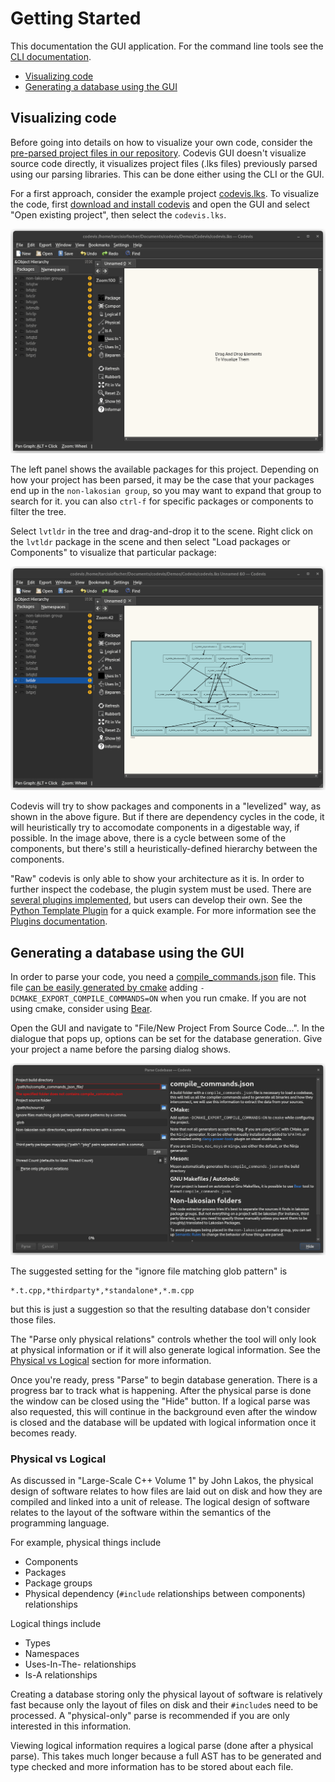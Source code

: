 # Getting Started

This documentation the GUI application. For the command line tools see the [CLI documentation](command_line_codebase_generation.md).

- [Visualizing code](#visualizing-code)
- [Generating a database using the GUI](#generating-a-database-using-the-gui)

## Visualizing code

Before going into details on how to visualize your own code, consider the [pre-parsed project files in our repository](../examples/).
Codevis GUI doesn't visualize source code directly, it visualizes project files (.lks files) previously parsed using
our parsing libraries. This can be done either using the CLI or the GUI.

For a first approach, consider the example project [codevis.lks](../examples/codevis.lks). To visualize the code,
first [download and install codevis](../README.md#prebuilt-binaries) and open the GUI and select "Open existing project", then
select the `codevis.lks`.

![example-1](images/codevis-1.png)

The left panel shows the available packages for this project. Depending on how your project has been parsed, it may be
the case that your packages end up in the `non-lakosian group`, so you may want to expand that group to search for it.
you can also `ctrl-f` for specific packages or components to filter the tree.

Select `lvtldr` in the tree and drag-and-drop it to the scene. Right click on the `lvtldr` package in the scene and then
select "Load packages or Components" to visualize that particular package:

![example-2](images/codevis-2.png)

Codevis will try to show packages and components in a "levelized" way, as shown in the above figure. But if there are
dependency cycles in the code, it will heuristically try to accomodate components in a digestable way, if possible. In
the image above, there is a cycle between some of the components, but there's still a heuristically-defined hierarchy
between the components.

"Raw" codevis is only able to show your architecture as it is. In order to further inspect the codebase, the plugin system
must be used. There are [several plugins implemented](../plugins/), but users can develop their own. See the [Python Template Plugin](../plugins/python_template_plugin/) for
a quick example. For more information see the [Plugins documentation](plugins.md).


## Generating a database using the GUI

In order to parse your code, you need a [compile_commands.json](https://clang.llvm.org/docs/JSONCompilationDatabase.html) file. This file [can be easily generated by cmake](https://cmake.org/cmake/help/latest/variable/CMAKE_EXPORT_COMPILE_COMMANDS.html) adding
`-DCMAKE_EXPORT_COMPILE_COMMANDS=ON` when you run cmake. If you are not using cmake, consider using [Bear](https://github.com/rizsotto/Bear).

Open the GUI and navigate to "File/New Project From Source Code...". In the dialogue that
pops up, options can be set for the database generation. Give your project a name before the parsing dialog shows.

![example-3](images/codevis-3.png)

The suggested setting for the "ignore file matching glob pattern" is
```
*.t.cpp,*thirdparty*,*standalone*,*.m.cpp
```
but this is just a suggestion so that the resulting database don't consider those files.

The "Parse only physical relations" controls whether the tool will only look at
physical information or if it will also generate logical information. See the
[Physical vs Logical](#physical-vs-logical) section for more information.

Once you're ready, press "Parse" to begin database generation. There is a
progress bar to track what is happening. After the physical parse is done the
window can be closed using the "Hide" button. If a logical parse was also
requested, this will continue in the background even after the window is closed
and the database will be updated with logical information once it becomes ready.


### Physical vs Logical

As discussed in "Large-Scale C++ Volume 1" by John Lakos, the physical design of
software relates to how files are laid out on disk and how they are compiled
and linked into a unit of release. The logical design of software relates to
the layout of the software within the semantics of the programming language.

For example, physical things include
- Components
- Packages
- Package groups
- Physical dependency (`#include` relationships between components) relationships

Logical things include
- Types
- Namespaces
- Uses-In-The- relationships
- Is-A relationships

Creating a database storing only the physical layout of software is relatively
fast because only the layout of files on disk and their `#include`s need to be
processed. A "physical-only" parse is recommended if you are only interested in
this information.

Viewing logical information requires a logical parse (done after a physical
parse). This takes much longer because a full AST has to be generated and type
checked and more information has to be stored about each file.
